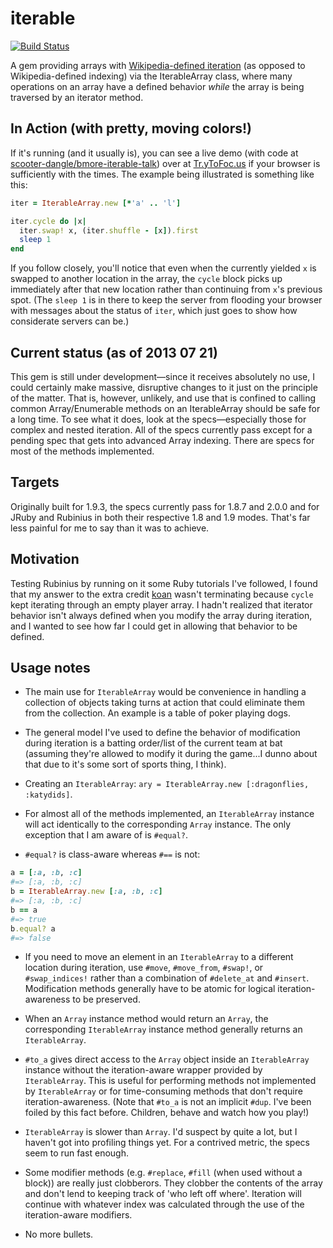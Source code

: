 iterable 
========
[![Build Status](https://travis-ci.org/scooter-dangle/iterable.png)](https://travis-ci.org/scooter-dangle/iterable)

A gem providing arrays with [Wikipedia-defined iteration](http://en.wikipedia.org/wiki/Iterator#Contrasting_with_indexing) (as opposed to Wikipedia-defined indexing) via the IterableArray class, where many operations on an array have a defined behavior _while_ the array is being traversed by an iterator method.

In Action (with pretty, moving colors!)
---------------------------------------

If it's running (and it usually is), you can see a live demo (with code at [scooter-dangle/bmore-iterable-talk](http://github.com/scooter-dangle/bmore-iterable-talk)) over at [Tr.yToFoc.us](http://tr.ytofoc.us) if your browser is sufficiently with the times. The example being illustrated is something like this:
````ruby
iter = IterableArray.new [*'a' .. 'l']

iter.cycle do |x|
  iter.swap! x, (iter.shuffle - [x]).first
  sleep 1
end
````
If you follow closely, you'll notice that even when the currently yielded `x` is swapped to another location in the array, the `cycle` block picks up immediately after that new location rather than continuing from `x`'s previous spot. (The `sleep 1` is in there to keep the server from flooding your browser with messages about the status of `iter`, which just goes to show how considerate servers can be.)

Current status (as of 2013 07 21)
---------------------------------

This gem is still under development&mdash;since it receives absolutely no use, I could certainly make massive, disruptive changes to it just on the principle of the matter. That is, however, unlikely, and use that is confined to calling common Array/Enumerable methods on an IterableArray should be safe for a long time. To see what it does, look at the specs&mdash;especially those for complex and nested iteration. All of the specs currently pass except for a pending spec that gets into advanced Array indexing. There are specs for most of the methods implemented.

Targets
-------

Originally built for 1.9.3, the specs currently pass for 1.8.7 and 2.0.0 and for JRuby and Rubinius in both their respective 1.8 and 1.9 modes. That's far less painful for me to say than it was to achieve.

Motivation
----------

Testing Rubinius by running on it some Ruby tutorials I've followed, I found that my answer to the extra credit [koan](http://rubykoans.com) wasn't terminating because `cycle` kept iterating through an empty player array. I hadn't realized that iterator behavior isn't always defined when you modify the array during iteration, and I wanted to see how far I could get in allowing that behavior to be defined.

Usage notes
-----------

* The main use for `IterableArray` would be convenience in handling a collection of objects taking turns at action that could eliminate them from the collection. An example is a table of poker playing dogs.

* The general model I've used to define the behavior of modification during iteration is a batting order/list of the current team at bat (assuming they're allowed to modify it during the game...I dunno about that due to it's some sort of sports thing, I think).

* Creating an `IterableArray`: `ary = IterableArray.new [:dragonflies, :katydids]`.

* For almost all of the methods implemented, an `IterableArray` instance will act identically to the corresponding `Array` instance. The only exception that I am aware of is `#equal?`.

* `#equal?` is class-aware whereas `#==` is not:
````ruby
a = [:a, :b, :c]
#=> [:a, :b, :c]
b = IterableArray.new [:a, :b, :c]
#=> [:a, :b, :c]
b == a
#=> true
b.equal? a
#=> false
````

* If you need to move an element in an `IterableArray` to a different location during iteration, use `#move`, `#move_from`, `#swap!`, or `#swap_indices!` rather than a combination of `#delete_at` and `#insert`. Modification methods generally have to be atomic for logical iteration-awareness to be preserved.

* When an `Array` instance method would return an `Array`, the corresponding `IterableArray` instance method generally returns an `IterableArray`.

* `#to_a` gives direct access to the `Array` object inside an `IterableArray` instance without the iteration-aware wrapper provided by `IterableArray`. This is useful for performing methods not implemented by `IterableArray` or for time-consuming methods that don't require iteration-awareness. (Note that `#to_a` is not an implicit `#dup`. I've been foiled by this fact before. Children, behave and watch how you play!)

* `IterableArray` is slower than `Array`. I'd suspect by quite a lot, but I haven't got into profiling things yet. For a contrived metric, the specs seem to run fast enough.

* Some modifier methods (e.g. `#replace`, `#fill` (when used without a block)) are really just clobberors. They clobber the contents of the array and don't lend to keeping track of 'who left off where'. Iteration will continue with whatever index was calculated through the use of the iteration-aware modifiers.

* No more bullets.

